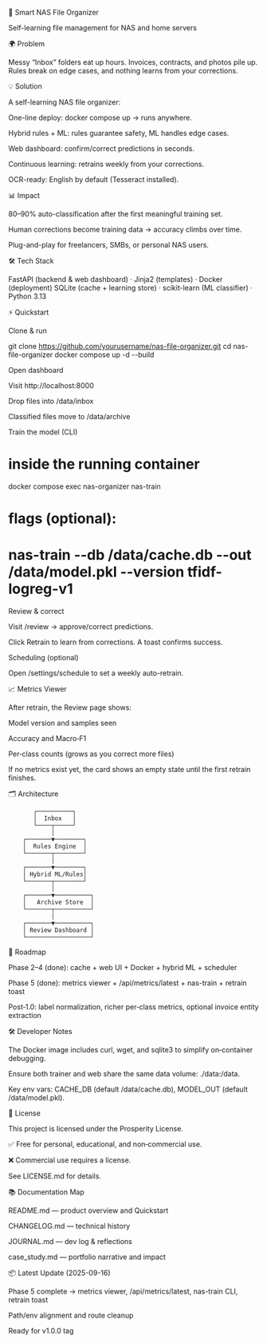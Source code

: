 🚀 Smart NAS File Organizer

Self-learning file management for NAS and home servers

🌍 Problem

Messy “Inbox” folders eat up hours. Invoices, contracts, and photos pile up. Rules break on edge cases, and nothing learns from your corrections.

💡 Solution

A self-learning NAS file organizer:

One-line deploy: docker compose up → runs anywhere.

Hybrid rules + ML: rules guarantee safety, ML handles edge cases.

Web dashboard: confirm/correct predictions in seconds.

Continuous learning: retrains weekly from your corrections.

OCR-ready: English by default (Tesseract installed).

📊 Impact

80–90% auto-classification after the first meaningful training set.

Human corrections become training data → accuracy climbs over time.

Plug-and-play for freelancers, SMBs, or personal NAS users.

🛠 Tech Stack

FastAPI (backend & web dashboard) · Jinja2 (templates) · Docker (deployment) SQLite (cache + learning store) · scikit-learn (ML classifier) · Python 3.13

⚡ Quickstart

Clone & run

git clone https://github.com/yourusername/nas-file-organizer.git
cd nas-file-organizer
docker compose up -d --build

Open dashboard

Visit http://localhost:8000

Drop files into /data/inbox

Classified files move to /data/archive

Train the model (CLI)

# inside the running container
docker compose exec nas-organizer nas-train
# flags (optional):
# nas-train --db /data/cache.db --out /data/model.pkl --version tfidf-logreg-v1

Review & correct

Visit /review → approve/correct predictions.

Click Retrain to learn from corrections. A toast confirms success.

Scheduling (optional)

Open /settings/schedule to set a weekly auto-retrain.

📈 Metrics Viewer

After retrain, the Review page shows:

Model version and samples seen

Accuracy and Macro‑F1

Per‑class counts (grows as you correct more files)

If no metrics exist yet, the card shows an empty state until the first retrain finishes.

🗂 Architecture

           ┌──────────┐
           │  Inbox   │
           └────┬─────┘
                │
        ┌───────▼────────┐
        │  Rules Engine  │
        └───────┬────────┘
                │
        ┌───────▼────────┐
        │ Hybrid ML/Rules│
        └───────┬────────┘
                │
        ┌───────▼──────────┐
        │   Archive Store  │
        └───────┬──────────┘
                │
        ┌───────▼──────────┐
        │ Review Dashboard │
        └──────────────────┘

🧭 Roadmap

Phase 2–4 (done): cache + web UI + Docker + hybrid ML + scheduler

Phase 5 (done): metrics viewer + /api/metrics/latest + nas-train + retrain toast

Post‑1.0: label normalization, richer per‑class metrics, optional invoice entity extraction

🛠 Developer Notes

The Docker image includes curl, wget, and sqlite3 to simplify on‑container debugging.

Ensure both trainer and web share the same data volume: ./data:/data.

Key env vars: CACHE_DB (default /data/cache.db), MODEL_OUT (default /data/model.pkl).

📜 License

This project is licensed under the Prosperity License.

✅ Free for personal, educational, and non‑commercial use.

❌ Commercial use requires a license.

See LICENSE.md for details.

📚 Documentation Map

README.md — product overview and Quickstart

CHANGELOG.md — technical history

JOURNAL.md — dev log & reflections

case_study.md — portfolio narrative and impact

📦 Latest Update (2025-09-16)

Phase 5 complete → metrics viewer, /api/metrics/latest, nas-train CLI, retrain toast

Path/env alignment and route cleanup

Ready for v1.0.0 tag